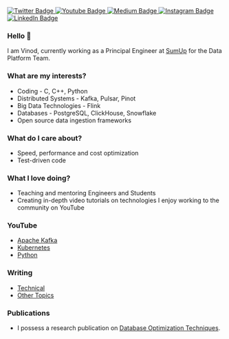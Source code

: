<div id="badges">
  <a href="https://twitter.com/vintechie">
    <img src="https://img.shields.io/badge/Twitter-blue?style=for-the-badge&logo=twitter&logoColor=white" alt="Twitter Badge"/>
  </a>
  <a href="https://www.youtube.com/c/DataEngineeringMinds">
    <img src="https://img.shields.io/badge/YouTube-red?style=for-the-badge&logo=youtube&logoColor=white" alt="Youtube Badge"/>
  </a>
  <a href="https://medium.com/@vinod.chelladuraiv">
    <img src="https://img.shields.io/badge/Medium-black?style=for-the-badge&logo=medium&logoColor=white" alt="Medium Badge"/>
  </a>
<a href="https://www.instagram.com/dataengineeringminds">
  <img src="https://img.shields.io/badge/Instagram-E4405F?style=for-the-badge&logo=instagram&logoColor=white" alt="Instagram Badge"/>
</a>
  <a href="https://www.linkedin.com/in/vinod-chelladurai-v/">
    <img src="https://img.shields.io/badge/LinkedIn-blue?style=for-the-badge&logo=linkedin&logoColor=white" alt="LinkedIn Badge"/>
  </a>
</div>

### Hello 👋
I am Vinod, currently working as a Principal Engineer at [SumUp](https://www.sumup.com/en-us/) for the Data Platform Team.

### What are my interests?
* Coding - C, C++, Python
* Distributed Systems - Kafka, Pulsar, Pinot
* Big Data Technologies - Flink
* Databases - PostgreSQL, ClickHouse, Snowflake
* Open source data ingestion frameworks

### What do I care about?
* Speed, performance and cost optimization
* Test-driven code

### What I love doing?
* Teaching and mentoring Engineers and Students
* Creating in-depth video tutorials on technologies I enjoy working to the community on YouTube

### YouTube
* [Apache Kafka](https://www.youtube.com/watch?v=sa1SkPWifBk&list=PLlBQ_B5-H_xhEHUC6OWI0eide_4wbt8Eo)
* [Kubernetes](https://www.youtube.com/watch?v=c9A2yjnNuHA&list=PLlBQ_B5-H_xhxkHR82pP4ir1cuMVDMhro)
* [Python](https://www.youtube.com/watch?v=Hto2yVoUipQ&list=PLlBQ_B5-H_xjDa5tf0O5TlzRPbGCdVPRB)

### Writing
* [Technical](https://medium.com/@vinod.chelladuraiv)
* [Other Topics](https://www.quora.com/profile/Vinod-Chelladurai)

### Publications
* I possess a research publication on [Database Optimization Techniques](https://dbse.ovgu.de/index.php?pool=thesisChelladurai2015.pdf&site=dbse&lang=de&id=64).

<!--
**vinclv/vinclv** is a ✨ _special_ ✨ repository because its `README.md` (this file) appears on your GitHub profile.




Here are some ideas to get you started:

- 🔭 I’m currently working on ...
- 🌱 I’m currently learning ...
- 👯 I’m looking to collaborate on ...
- 🤔 I’m looking for help with ...
- 💬 Ask me about ...
- 📫 How to reach me: ...
- 😄 Pronouns: ...
- ⚡ Fun fact: ...
-->
